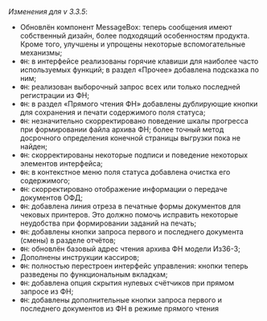 _Изменения для v 3.3.5_:
- Обновлён компонент MessageBox: теперь сообщения имеют собственный дизайн, более подходящий особенностям продукта. Кроме того, улучшены и упрощены некоторые вспомогательные механизмы;
- `ФН`: в интерфейсе реализованы горячие клавиши для наиболее часто используемых функций; в раздел «Прочее» добавлена подсказка по ним;
- `ФН`: реализован выборочный запрос всех или только последней регистрации из ФН;
- `ФН`: в раздел «Прямого чтения ФН» добавлены дублирующие кнопки для сохранения и печати содержимого поля статуса;
- `ФН`: незначительно скорректировано поведение шкалы прогресса при формировании файла архива ФН; более точный метод досрочного определения конечной страницы выгрузки пока не найден;
- `ФН`: скорректированы некоторые подписи и поведение некоторых элементов интерфейса;
- `ФН`: в контекстное меню поля статуса добавлена очистка его содержимого;
- `ФН`: скорректировано отображение информации о передаче документов ОФД;
- `ФН`: добавлена линия отреза в печатные формы документов для чековых принтеров. Это должно помочь исправить некоторые неудобства при формировании заданий на печать;
- `ФН`: добавлены кнопки запроса первого и последнего документа (смены) в разделе отчётов;
- `ФН`: обновлён базовый адрес чтения архива ФН модели Из36-3;
- Дополнены инструкции кассиров;
- `ФН`: полностью перестроен интерфейс управления: кнопки теперь разведены по функциональным вкладкам;
- `ФН`: добавлена опция скрытия нулевых счётчиков при прямом запросе из ФН;
- `ФН`: добавлены дополнительные кнопки запроса первого и последнего документов из ФН в режиме прямого чтения
